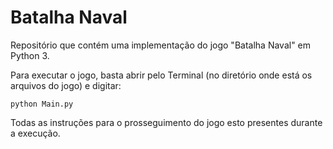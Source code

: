 # Batalha Naval
Repositório que contém uma implementação do jogo "Batalha Naval" em Python 3.

Para executar o jogo, basta abrir pelo Terminal (no diretório onde está os arquivos do jogo) e digitar:

    python Main.py
    
Todas as instruções para o prosseguimento do jogo esto presentes durante a execução.
